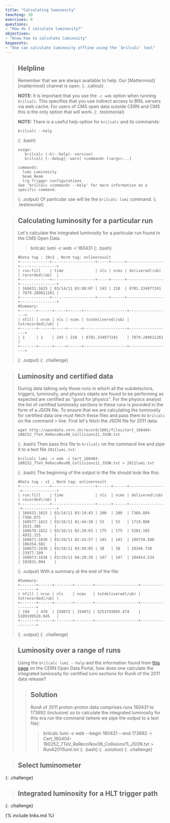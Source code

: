 ```yaml
---
title: "Calculating luminosity"
teaching: 10
exercises: 0
questions:
- "How do I calculate luminosity?"
objectives:
- "Know how to calculate luminosity"
keypoints:
- "One can calculate luminosity offline using the `brilcalc` tool"
---
```

> ## Helpline
>
> Remember that we are always available to help.  Our [Mattermost][mattermost] channel is open.
{: .callout}

> **NOTE:**
> It is important that you use the `-c web` option when running `brilcalc`.
> This specifies that you use indirect access to BRIL servers via web cache.
> For users of CMS open data outside CERN and CMS this is the only option that will work.
{: .testimonial}

> **NOTE:**
> There is a useful help option for `brilcalc` and its commands:
> ~~~
> brilcalc --help
> ~~~
> {: .bash}
> ~~~
> usage:
>    brilcalc (-h|--help|--version)
>    brilcalc [--debug|--warn] <command> [<args>...]
>
> commands:
>   lumi Luminosity
>   beam Beam
>   trg Trigger configurations
> See 'brilcalc <command> --help' for more information on a specific command.
> ~~~
> {: .output}
> Of particular use will be the `brilcalc lumi` command.
{: .testimonial}

> ## Calculating luminosity for a particular run
> Let's calculate the integrated luminosity for a particular run found in the CMS Open Data.
>> brilcalc lumi -c web -r 160431
> {: .bash}
> ~~~
> #Data tag : 19v3 , Norm tag: onlineresult
> +-------------+-------------------+-----+------+----------------+----------------+
> | run:fill    | time              | nls | ncms | delivered(/ub) | recorded(/ub)  |
> +-------------+-------------------+-----+------+----------------+----------------+
> | 160431:1615 | 03/14/11 03:08:07 | 243 | 218  | 8781.334977241 | 7879.289611261 |
> +-------------+-------------------+-----+------+----------------+----------------+
> #Summary:
> +-------+------+-----+------+-------------------+------------------+
> | nfill | nrun | nls | ncms | totdelivered(/ub) | totrecorded(/ub) |
> +-------+------+-----+------+-------------------+------------------+
> | 1     | 1    | 243 | 218  | 8781.334977241    | 7879.289611261   |
> +-------+------+-----+------+-------------------+------------------+
> ~~~
> {: .output}
{: .challenge}

> ## Luminosity and certified data
> During data talking only those runs in which all the subdetectors, triggers, luminosity, and physics objets are found to be performing as expected
> are certified as "good for physics". For the physics analyst the list of certified luminosity sections in these runs is provided in the form of a
> JSON file. To ensure that we are calculating the luminosity for certified data one must fetch these files and pass them to `brilcalc` on the command > line.
> First let's fetch the JSON file for 2011 data:
> ~~~
> wget http://opendata.cern.ch/record/1001/files/Cert_160404-180252_7TeV_ReRecoNov08_Collisions11_JSON.txt
> ~~~
> {: .bash}
> Then pass this file to `brilcalc` on the command line and pipe it to a text file `2011lumi.txt`:
> ~~~
> brilcalc lumi -c web -i Cert_160404-180252_7TeV_ReRecoNov08_Collisions11_JSON.txt > 2011lumi.txt
> ~~~
> {: .bash}
> The beginning of the output in the file should look like this:
> ~~~
> #Data tag : v1 , Norm tag: onlineresult
> +-------------+-------------------+------+------+----------------+---------------+
> | run:fill    | time              | nls  | ncms | delivered(/ub) | recorded(/ub) |
> +-------------+-------------------+------+------+----------------+---------------+
> | 160431:1615 | 03/14/11 03:14:43 | 200  | 200  | 7366.884       | 7366.875      |
> | 160577:1622 | 03/16/11 01:44:38 | 53   | 53   | 1719.888       | 1631.386      |
> | 160578:1622 | 03/16/11 02:20:03 | 175  | 175  | 5201.105       | 4952.155      |
> | 160871:1636 | 03/19/11 02:43:57 | 141  | 141  | 109739.586     | 106354.581    |
> | 160872:1636 | 03/19/11 03:50:05 | 38   | 38   | 28346.738      | 23977.109     |
> | 160873:1636 | 03/19/11 04:20:20 | 147  | 147  | 104914.534     | 103031.004    |
> ~~~
> {: .output}
> With a summary at the end of the file:
> ~~~
> #Summary:
> +-------+------+--------+--------+-------------------+------------------+
> | nfill | nrun | nls    | ncms   | totdelivered(/ub) | totrecorded(/ub) |
> +-------+------+--------+--------+-------------------+------------------+
> | 194   | 470  | 159872 | 159872 | 5253793895.474    | 5100199528.945   |
> +-------+------+--------+--------+-------------------+------------------+
> ~~~
> {: .output}
{: .challenge}

> ## Luminosity over a range of runs
> Using the `brilcalc lumi --help` and the information found  from [this page](http://opendata-dev.web.cern.ch/record/1001) on the CERN Open Data Portal, how does one calculate the
> integrated luminosity for certified lumi sections for RunA of the 2011 data release?
>> ## Solution
>> RunA of 2011 proton-proton data comprises runs 160431 to 173692 (inclusive) so to calculate the integrated luminosity for this era run the command (where we pipe the output to a text file):
>>> brilcalc lumi -c web --begin 160431 --end 173692 -i Cert_160404-180252_7TeV_ReRecoNov08_Collisions11_JSON.txt > RunA2011lumi.txt
>> {: .bash}
> {: .solution}
{: .challenge}

> ## Select luminometer
>
{: .challenge}

> ## Integrated luminosity for a HLT trigger path
>
{: .challenge}

{% include links.md %}
